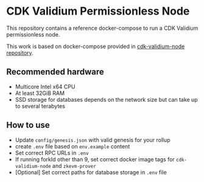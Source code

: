 # CDK Validium Permissionless Node

This repository contains a reference docker-compose to run a CDK Validium permissionless node.

This work is based on docker-compose provided in [cdk-validium-node repository](https://github.com/0xPolygon/cdk-validium-node).

## Recommended hardware
* Multicore Intel x64 CPU
* At least 32GiB RAM
* SSD storage for databases depends on the network size but can take up to several terabytes

## How to use
* Update `config/genesis.json` with valid genesis for your rollup
* create `.env` file based on `env.example` content
* Set correct RPC URLs in `.env`
* If running forkId other than 9, set correct docker image tags for `cdk-validium-node` and `zkevm-prover`
* [Optional] Set correct paths for database storage in `.env` file